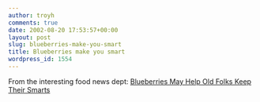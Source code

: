 ```yaml
---
author: troyh
comments: true
date: 2002-08-20 17:53:57+00:00
layout: post
slug: blueberries-make-you-smart
title: Blueberries make you smart
wordpress_id: 1554
---
```


From the interesting food news dept: [Blueberries May Help Old Folks Keep Their Smarts](http://story.news.yahoo.com/news?tmpl=story&ncid=594&e=9&cid=594&u=/nm/20020819/hl_nm/blueberries_brain_dc_1)
